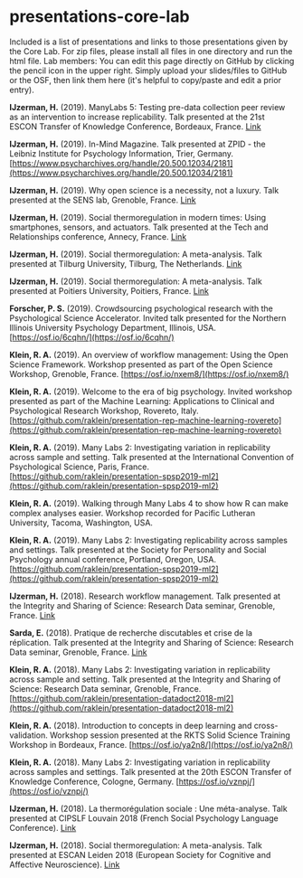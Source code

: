 # presentations-core-lab
Included is a list of presentations and links to those presentations given by the Core Lab. For zip files, please install all files in one directory and run the html file. Lab members: You can edit this page directly on GitHub by clicking the pencil icon in the upper right. Simply upload your slides/files to GitHub or the OSF, then link them here (it's helpful to copy/paste and edit a prior entry).

**IJzerman, H.** (2019). ManyLabs 5: Testing pre-data collection peer review as an intervention to increase replicability. Talk presented at the 21st ESCON Transfer of Knowledge Conference, Bordeaux, France. [Link](https://github.com/co-relab/presentations-core-lab/blob/master/ijzerman_escon2019.pdf)

**IJzerman, H.** (2019). In-Mind Magazine. Talk presented at ZPID - the Leibniz Institute for Psychology Information, Trier, Germany. [https://www.psycharchives.org/handle/20.500.12034/2181](https://www.psycharchives.org/handle/20.500.12034/2181)

**IJzerman, H.** (2019). Why open science is a necessity, not a luxury. Talk presented at the SENS lab, Grenoble, France. [Link](https://github.com/co-relab/presentations-core-lab/blob/master/ijzerman_repro_talk_UGA.pdf)

**IJzerman, H.** (2019). Social thermoregulation in modern times: Using smartphones, sensors, and actuators. Talk presented at the Tech and Relationships conference, Annecy, France. [Link](https://github.com/co-relab/presentations-core-lab/blob/master/ijzerman_socialthermoannecy.pdf)

**IJzerman, H.** (2019). Social thermoregulation: A meta-analysis. Talk presented at Tilburg University, Tilburg, The Netherlands. [Link](https://github.com/co-relab/presentations-core-lab/blob/master/ijzerman_meta.pdf)

**IJzerman, H.** (2019). Social thermoregulation: A meta-analysis. Talk presented at Poitiers University, Poitiers, France. [Link](https://github.com/co-relab/presentations-core-lab/blob/master/ijzerman_poitier_talk.pdf)

**Forscher, P. S.** (2019). Crowdsourcing psychological research with the Psychological Science Accelerator. Invited talk presented for the Northern Illinois University Psychology Department, Illinois, USA. [https://osf.io/6cqhn/](https://osf.io/6cqhn/)

**Klein, R. A.** (2019). An overview of workflow management: Using the Open Science Framework. Workshop presented as part of the Open Science Workshop, Grenoble, France. [https://osf.io/nxem8/](https://osf.io/nxem8/)

**Klein, R. A.** (2019). Welcome to the era of big psychology. Invited workshop presented as part of the Machine Learning: Applications to Clinical and Psychological Research Workshop, Rovereto, Italy. [https://github.com/raklein/presentation-rep-machine-learning-rovereto](https://github.com/raklein/presentation-rep-machine-learning-rovereto)

**Klein, R. A.** (2019). Many Labs 2: Investigating variation in replicability across sample and setting. Talk presented at the International Convention of Psychological Science, Paris, France. [https://github.com/raklein/presentation-spsp2019-ml2](https://github.com/raklein/presentation-spsp2019-ml2)

**Klein, R. A.** (2019). Walking through Many Labs 4 to show how R can make complex analyses easier. Workshop recorded for Pacific Lutheran University, Tacoma, Washington, USA.

**Klein, R. A.** (2019). Many Labs 2: Investigating replicability across samples and settings. Talk presented at the Society for Personality and Social Psychology annual conference, Portland, Oregon, USA. [https://github.com/raklein/presentation-spsp2019-ml2](https://github.com/raklein/presentation-spsp2019-ml2)

**IJzerman, H.** (2018). Research workflow management. Talk presented at the Integrity and Sharing of Science: Research Data seminar, Grenoble, France. [Link](https://github.com/co-relab/presentations-core-lab/blob/master/ijzerman_datadoct.pdf)

**Sarda, E.** (2018). Pratique de recherche discutables et crise de la réplication. Talk presented at the Integrity and Sharing of Science: Research Data seminar, Grenoble, France. [Link](https://github.com/co-relab/presentations-core-lab/blob/master/sarda_datadoct.pdf)

**Klein, R. A.** (2018). Many Labs 2: Investigating variation in replicability across sample and setting. Talk presented at the Integrity and Sharing of Science: Research Data seminar, Grenoble, France. [https://github.com/raklein/presentation-datadoct2018-ml2](https://github.com/raklein/presentation-datadoct2018-ml2)

**Klein, R. A.** (2018). Introduction to concepts in deep learning and cross-validation. Workshop session presented at the RKTS Solid Science Training Workshop in Bordeaux, France. [https://osf.io/ya2n8/](https://osf.io/ya2n8/)

**Klein, R. A.** (2018). Many Labs 2: Investigating variation in replicability across samples and settings. Talk presented at the 20th ESCON Transfer of Knowledge Conference, Cologne, Germany. [https://osf.io/vznpj/](https://osf.io/vznpj/)

**IJzerman, H.** (2018). La thermorégulation sociale : Une méta-analyse. Talk presented at CIPSLF Louvain 2018 (French Social Psychology Language Conference). [Link](https://github.com/co-relab/presentations-core-lab/raw/master/ijzerman_stmeta_french.zip)

**IJzerman, H.** (2018). Social thermoregulation: A meta-analysis. Talk presented at ESCAN Leiden 2018 (European Society for Cognitive and Affective Neuroscience). [Link](https://github.com/co-relab/presentations-core-lab/raw/master/ijzerman_stmeta_english.zip)
